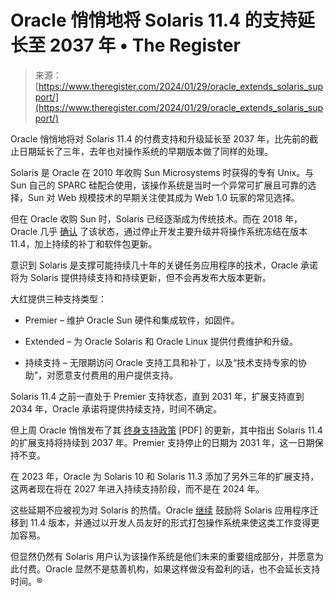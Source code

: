 <!--yml

category: 未分类

日期：2024-05-27 15:22:27

-->

# Oracle 悄悄地将 Solaris 11.4 的支持延长至 2037 年 • The Register

> 来源：[https://www.theregister.com/2024/01/29/oracle_extends_solaris_support/](https://www.theregister.com/2024/01/29/oracle_extends_solaris_support/)

Oracle 悄悄地将对 Solaris 11.4 的付费支持和升级延长至 2037 年，比先前的截止日期延长了三年，去年也对操作系统的早期版本做了同样的处理。

Solaris 是 Oracle 在 2010 年收购 Sun Microsystems 时获得的专有 Unix。与 Sun 自己的 SPARC 硅配合使用，该操作系统是当时一个异常可扩展且可靠的选择，Sun 对 Web 规模技术的早期关注使其成为 Web 1.0 玩家的常见选择。

但在 Oracle 收购 Sun 时，Solaris 已经逐渐成为传统技术。而在 2018 年，Oracle 几乎 [确认](https://www.theregister.com/2018/01/09/solaris_11next_becomes_solaris_114_but_new_features_arent_set/) 了该状态，通过停止开发主要升级并将操作系统冻结在版本 11.4，加上持续的补丁和软件包更新。

意识到 Solaris 是支撑可能持续几十年的关键任务应用程序的技术，Oracle 承诺将为 Solaris 提供持续支持和持续更新，但不会再发布大版本更新。

大红提供三种支持类型：

+   Premier – 维护 Oracle Sun 硬件和集成软件，如固件。

+   Extended – 为 Oracle Solaris 和 Oracle Linux 提供付费维护和升级。

+   持续支持 – 无限期访问 Oracle 支持工具和补丁，以及“技术支持专家的协助”，对愿意支付费用的用户提供支持。

Solaris 11.4 之前一直处于 Premier 支持状态，直到 2031 年，扩展支持直到 2034 年，Oracle 承诺将提供持续支持，时间不确定。

但上周 Oracle 悄悄发布了其 [终身支持政策](https://www.oracle.com/us/assets/lifetime-support-hardware-301321.pdf) [PDF] 的更新，其中指出 Solaris 11.4 的扩展支持将持续到 2037 年。Premier 支持停止的日期为 2031 年，这一日期保持不变。

在 2023 年，Oracle 为 Solaris 10 和 Solaris 11.3 添加了另外三年的扩展支持，这两者现在将在 2027 年进入持续支持阶段，而不是在 2024 年。

这些延期不应被视为对 Solaris 的热情。Oracle [继续](https://www.theregister.com/2022/05/02/solaris_10_software_migration_tool/) 鼓励将 Solaris 应用程序迁移到 11.4 版本，并通过以开发人员友好的形式打包操作系统来使这类工作变得更加容易。

但显然仍然有 Solaris 用户认为该操作系统是他们未来的重要组成部分，并愿意为此付费。Oracle 显然不是慈善机构，如果这样做没有盈利的话，也不会延长支持时间。®
